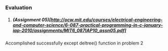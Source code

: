 ### Evaluation ###

1. ##### (Assignment 05)[http://ocw.mit.edu/courses/electrical-engineering-and-computer-science/6-087-practical-programming-in-c-january-iap-2010/assignments/MIT6_087IAP10_assn05.pdf] #####

Accomplished successfully except deltree() function in problem 2
